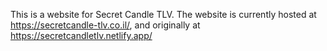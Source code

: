 This is a website for Secret Candle TLV.
The website is currently hosted at https://secretcandle-tlv.co.il/, and originally at https://secretcandletlv.netlify.app/
